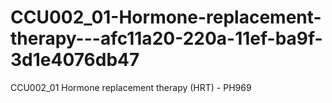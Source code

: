 # CCU002_01-Hormone-replacement-therapy---afc11a20-220a-11ef-ba9f-3d1e4076db47
CCU002_01 Hormone replacement therapy (HRT) - PH969
